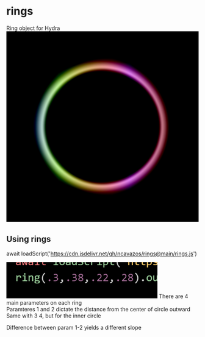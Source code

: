 # rings
Ring object for Hydra<br>
![](rings.png)</br>
## Using rings
await loadScript('https://cdn.jsdelivr.net/gh/ncavazos/rings@main/rings.js')

![](parameters.png)
There are 4 main parameters on each ring</br>
Paramteres 1 and 2 dictate the distance from the center of circle outward
Same with 3 4, but for the inner circle</br>

Difference between param 1-2 yields a different slope
